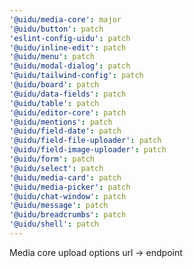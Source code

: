 ```yaml
---
'@uidu/media-core': major
'@uidu/button': patch
'eslint-config-uidu': patch
'@uidu/inline-edit': patch
'@uidu/menu': patch
'@uidu/modal-dialog': patch
'@uidu/tailwind-config': patch
'@uidu/board': patch
'@uidu/data-fields': patch
'@uidu/table': patch
'@uidu/editor-core': patch
'@uidu/mentions': patch
'@uidu/field-date': patch
'@uidu/field-file-uploader': patch
'@uidu/field-image-uploader': patch
'@uidu/form': patch
'@uidu/select': patch
'@uidu/media-card': patch
'@uidu/media-picker': patch
'@uidu/chat-window': patch
'@uidu/message': patch
'@uidu/breadcrumbs': patch
'@uidu/shell': patch
---
```


Media core upload options url -> endpoint

